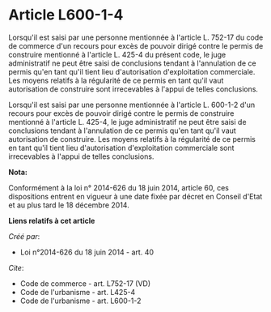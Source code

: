 # Article L600-1-4

Lorsqu'il est saisi par une personne mentionnée à l'article L. 752-17 du code de commerce d'un recours pour excès de pouvoir
dirigé contre le permis de construire mentionné à l'article L. 425-4 du présent code, le juge administratif ne peut être
saisi de conclusions tendant à l'annulation de ce permis qu'en tant qu'il tient lieu d'autorisation d'exploitation
commerciale. Les moyens relatifs à la régularité de ce permis en tant qu'il vaut autorisation de construire sont irrecevables
à l'appui de telles conclusions. 

Lorsqu'il est saisi par une personne mentionnée à l'article L. 600-1-2 d'un recours pour excès de pouvoir dirigé contre le
permis de construire mentionné à l'article L. 425-4, le juge administratif ne peut être saisi de conclusions tendant à
l'annulation de ce permis qu'en tant qu'il vaut autorisation de construire. Les moyens relatifs à la régularité de ce permis
en tant qu'il tient lieu d'autorisation d'exploitation commerciale sont irrecevables à l'appui de telles conclusions.

**Nota:**

Conformément à la loi n° 2014-626 du 18 juin 2014, article 60, ces dispositions entrent en vigueur à une date fixée par
décret en Conseil d'Etat et au plus tard le 18 décembre 2014.

**Liens relatifs à cet article**

_Créé par_:

  - Loi n°2014-626 du 18 juin 2014 - art. 40

_Cite_:

  - Code de commerce - art. L752-17 (VD)
  - Code de l'urbanisme - art. L425-4
  - Code de l'urbanisme - art. L600-1-2
